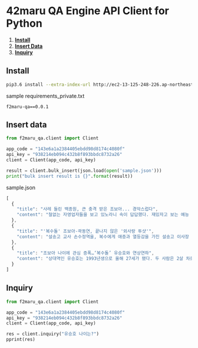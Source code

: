 # 42maru QA Engine API Client for Python

1. [**Install**](./#install)
2. [**Insert Data**](./#insert-data)
3. [**Inquiry**](./#inquiry)

## Install

```bash
pip3.6 install --extra-index-url http://ec2-13-125-248-226.ap-northeast-2.compute.amazonaws.com/simple --trusted-host ec2-13-125-248-226.ap-northeast-2.compute.amazonaws.com -r ./requirements_private.txt
```

sample requirements\_private.txt

```text
f2maru-qa==0.0.1
```

## Insert data

```python
from f2maru_qa.client import Client

app_code = "143e6a1a2384405ebdd98d8174c4080f"
api_key = "938214eb094c432b8f893bbdc8732a26"
client = Client(app_code, api_key)

result = client.bulk_insert(json.load(open('sample.json')))
print("bulk insert result is {}".format(result))
```

sample.json

```javascript
[
  {
    "title": "사레 들린 백종원, 큰 충격 받은 조보아... 경악스럽다",
    "content": "철없는 자영업자들을 보고 있노라니 속이 답답했다. 재밌자고 보는 예능 프로그램인데, 남는 건 혈압뿐인 듯하다. SBS <백종원의 골목식당>의 고로케집 사장과 피자집 사장 이야기다.입으로는 절박하다고 말하지만, 그들의 행동에는 여전히 정체불명의 여유가 넘친다. 포방터 시장의 돈가스집 사장처럼 폭삭 망해본 경험이 없기 때문일까? 그래서 삶의 무게를 제대로 느껴보지 못한 걸까? 절실함이 전혀 없는 그들의 태도가 이젠 불편하기까지 하다."
  },
  {
    "title": "'복수돌' 조보아-곽동연, 끝나지 않은 '외사랑 투샷'",
    "content": "설송고 교사 손수정역을, 복수에게 애증과 열등감을 가진 설송고 이사장 오세호 역을 맡았다. 극중 두 사람은 복수와 삼각관계 구도를 형성, 설송고의 시스템과 로맨스에서 팽팽하게 대립하며 극의 긴장감을 증폭시키고 있다."
  },
  {
    "title": "조보아 나이에 관심 증폭…‘복수돌’ 유승호와 연상연하",
    "content": "상대역인 유승호는 1993년생으로 올해 27세가 됐다. 두 사람은 2살 차로 '복수가 돌아왔다'에서 인상 깊은 연기를 보여주고 있다."
  }
]
```

## Inquiry

```python
from f2maru_qa.client import Client

app_code = "143e6a1a2384405ebdd98d8174c4080f"
api_key = "938214eb094c432b8f893bbdc8732a26"
client = Client(app_code, api_key)

res = client.inquiry("유승호 나이는?")
pprint(res)
```

